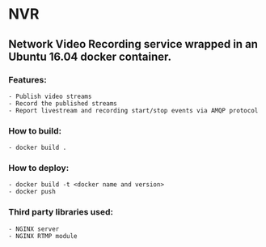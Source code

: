 # NVR
## Network Video Recording service wrapped in an Ubuntu 16.04 docker container.

### Features:
	- Publish video streams
	- Record the published streams
	- Report livestream and recording start/stop events via AMQP protocol

### How to build:
	- docker build .

### How to deploy:
	- docker build -t <docker name and version>
	- docker push

### Third party libraries used:
	- NGINX server
	- NGINX RTMP module
